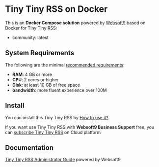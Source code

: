 # Tiny Tiny RSS on Docker  

This is an **Docker Compose solution** powered by [Websoft9](https://www.websoft9.com) based on Docker for Tiny Tiny RSS:


 - community:  latest


## System Requirements

The following are the minimal [recommended requirements](https://tt-rss.org/):

* **RAM**: 4 GB or more
* **CPU**: 2 cores or higher
* **Disk**: at least 10 GB of free space
* **bandwidth**: more fluent experience over 100M  

## Install

You can install this Tiny Tiny RSS by [How to use it?](https://github.com/Websoft9/docker-library#how-to-use-it).   

If you want use Tiny Tiny RSS with **Websoft9 Business Support** free, you can [subscribe Tiny Tiny RSS](https://www.websoft9.com/apps) on Cloud platform

## Documentation

[Tiny Tiny RSS Administrator Guide](https://support.websoft9.com/docs/ttrss) powered by Websoft9